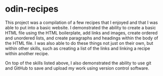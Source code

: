 # odin-recipes

This project was a compilation of a few recipes that I enjoyed and that I was able to put into a basic website. I demonstrated the ability to create a basic HTML file using the HTML boilerplate, add links and images, create ordered and unordered lists, and create paragraphs and headings within the body of the HTML file. I was also able to do these things not just on their own, but within other skills, such as creating a list of the links and linking a recipe within another recipe.

On top of the skills listed above, I also demonstrated the ability to use git and GitHub to save and upload my work using version control software.
